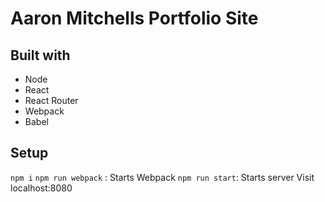 # Aaron Mitchells Portfolio Site

## Built with
- Node
- React
- React Router
- Webpack
- Babel

## Setup
`npm i`
`npm run webpack` : Starts Webpack
`npm run start`: Starts server
Visit localhost:8080
